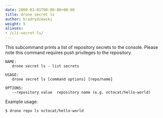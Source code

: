 ```yaml
---
date: 2000-01-01T00:00:00+00:00
title: drone secret ls
author: bradrydzewski
weight: 5
aliases:
- /cli-secret-ls/
---
```


This subcommand prints a list of repository secrets to the console. Please note this command requires push privileges to the repository.

```
NAME:
   drone secret ls - list secrets

USAGE:
   drone secret ls [command options] [repo/name]

OPTIONS:
   --repository value  repository name (e.g. octocat/hello-world)
```

Example usage:

```
$ drone repo ls octocat/hello-world
```